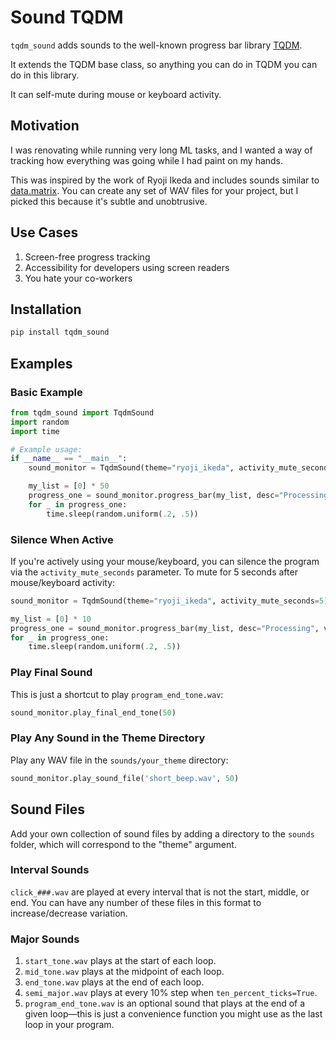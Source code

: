 # Sound TQDM

`tqdm_sound` adds sounds to the well-known progress bar library [TQDM](https://github.com/tqdm/tqdm).

It extends the TQDM base class, so anything you can do in TQDM you can do in this library.

It can self-mute during mouse or keyboard activity.

## Motivation

I was renovating while running very long ML tasks, and I wanted a way of tracking how everything was going while I had paint on my hands.

This was inspired by the work of Ryoji Ikeda and includes sounds similar to [data.matrix](https://www.youtube.com/watch?v=JZcMLjnm1ps&pp=ygUXZGF0YS5tYXRyaXggcnlvamkgaWtlZGE%3D).
You can create any set of WAV files for your project, but I picked this because it's subtle and unobtrusive.


## Use Cases

1. Screen-free progress tracking
2. Accessibility for developers using screen readers
3. You hate your co-workers

## Installation

```bash
pip install tqdm_sound
```

## Examples

### Basic Example

```python
from tqdm_sound import TqdmSound
import random
import time

# Example usage:
if __name__ == "__main__":
    sound_monitor = TqdmSound(theme="ryoji_ikeda", activity_mute_seconds=1)

    my_list = [0] * 50
    progress_one = sound_monitor.progress_bar(my_list, desc="Processing", volume=100, background_volume=30, end_wait=1, ten_percent_ticks=True)
    for _ in progress_one:
        time.sleep(random.uniform(.2, .5))
```

### Silence When Active

If you're actively using your mouse/keyboard, you can silence the program via the `activity_mute_seconds` parameter. To mute for 5 seconds after mouse/keyboard activity:

```python
sound_monitor = TqdmSound(theme="ryoji_ikeda", activity_mute_seconds=5)

my_list = [0] * 10
progress_one = sound_monitor.progress_bar(my_list, desc="Processing", volume=100, background_volume=30, end_wait=1, ten_percent_ticks=False)
for _ in progress_one:
    time.sleep(random.uniform(.2, .5))
```

### Play Final Sound

This is just a shortcut to play `program_end_tone.wav`:

```python
sound_monitor.play_final_end_tone(50)
```

### Play Any Sound in the Theme Directory

Play any WAV file in the `sounds/your_theme` directory:

```python
sound_monitor.play_sound_file('short_beep.wav', 50)
```

## Sound Files

Add your own collection of sound files by adding a directory to the `sounds` folder, which will correspond to the "theme" argument.

### Interval Sounds

`click_###.wav` are played at every interval that is not the start, middle, or end. You can have any number of these files in this format to increase/decrease variation.

### Major Sounds

1. `start_tone.wav` plays at the start of each loop.
2. `mid_tone.wav` plays at the midpoint of each loop.
3. `end_tone.wav` plays at the end of each loop.
4. `semi_major.wav` plays at every 10% step when `ten_percent_ticks=True`.
5. `program_end_tone.wav` is an optional sound that plays at the end of a given loop—this is just a convenience function you might use as the last loop in your program.

